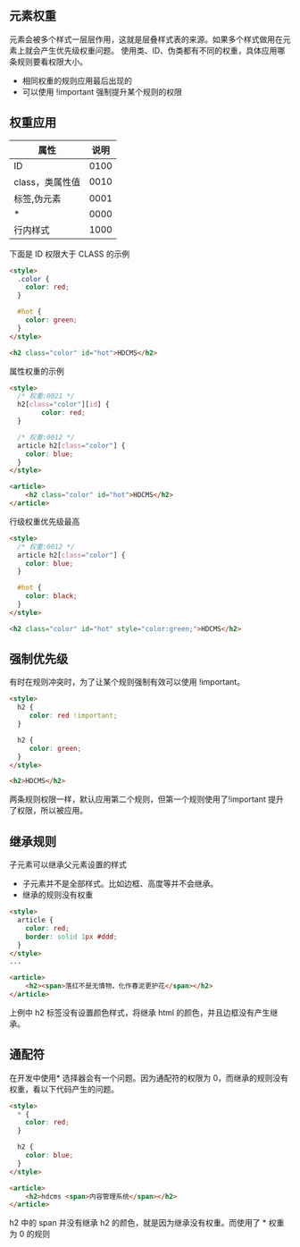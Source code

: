 ## 元素权重

元素会被多个样式一层层作用，这就是层叠样式表的来源。如果多个样式做用在元素上就会产生优先级权重问题。
使用类、ID、伪类都有不同的权重，具体应用哪条规则要看权限大小。

* 相同权重的规则应用最后出现的
* 可以使用 !important 强制提升某个规则的权限

## 权重应用

|  属性   | 说明  |
|  ----  | ----  | 
| ID | 0100 |
| class，类属性值  | 0010| 
| 标签,伪元素  | 0001|
| *  | 0000|
| 行内样式 | 1000|

下面是 ID 权限大于 CLASS 的示例

```html
<style>
  .color {
  	color: red;
  }

  #hot {
  	color: green;
  }
</style>

<h2 class="color" id="hot">HDCMS</h2>

```

属性权重的示例

```html
<style>
  /* 权重:0021 */
  h2[class="color"][id] {
		color: red;
  }

  /* 权重:0012 */
  article h2[class="color"] {
  	color: blue;
  }
</style>

<article>
	<h2 class="color" id="hot">HDCMS</h2>
</article>
```
行级权重优先级最高

```html
<style>
  /* 权重:0012 */
  article h2[class="color"] {
  	color: blue;
  }

  #hot {
  	color: black;
  }
</style>

<h2 class="color" id="hot" style="color:green;">HDCMS</h2>
```

## 强制优先级

有时在规则冲突时，为了让某个规则强制有效可以使用 !important。

```html
<style>
  h2 {
 	 color: red !important;
  }

  h2 {
 	 color: green;
  }
</style>

<h2>HDCMS</h2>
```
两条规则权限一样，默认应用第二个规则，但第一个规则使用了!important 提升了权限，所以被应用。

## 继承规则

子元素可以继承父元素设置的样式

* 子元素并不是全部样式。比如边框、高度等并不会继承。
* 继承的规则没有权重

```html
<style>
  article {
    color: red;
    border: solid 1px #ddd;
  }
</style>
...

<article>
	<h2><span>落红不是无情物，化作春泥更护花</span></h2>
</article>
```
上例中 h2 标签没有设置颜色样式，将继承 html 的颜色，并且边框没有产生继承。

## 通配符

在开发中使用* 选择器会有一个问题。因为通配符的权限为 0，而继承的规则没有权重，看以下代码产生的问题。

```html
<style>
  * {
  	color: red;
  }

  h2 {
  	color: blue;
  }
</style>

<article>
	<h2>hdcms <span>内容管理系统</span></h2>
</article>
```
h2 中的 span 并没有继承 h2 的颜色，就是因为继承没有权重。而使用了 * 权重为 0 的规则